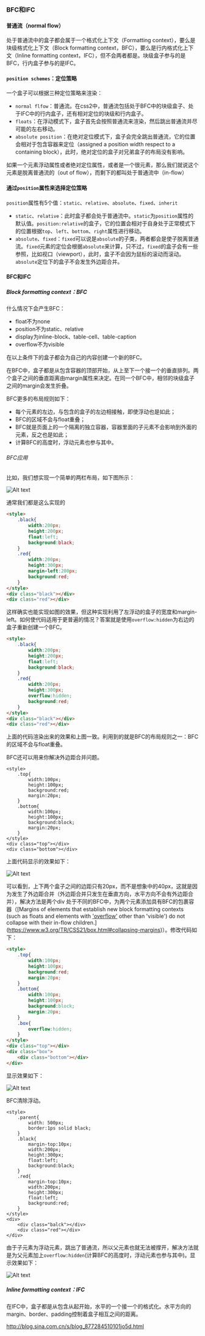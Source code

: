 ### BFC和IFC

#### 普通流（normal flow）

处于普通流中的盒子都会属于一个格式化上下文（Formatting context），要么是块级格式化上下文（Block formatting context，BFC），要么是行内格式化上下文（Inline formatting context，IFC），但不会两者都是。块级盒子参与的是BFC，行内盒子参与的是IFC。

#### `position schemes`：定位策略

一个盒子可以根据三种定位策略来渲染：

* `normal flfow`：普通流。在css2中，普通流包括处于BFC中的块级盒子、处于IFC中的行内盒子，还有相对定位的块级和行内盒子。
* `floats`：在浮动模式下，盒子首先会按照普通流来渲染，然后跳出普通流并尽可能的左右移动。
* `absolute position`：在绝对定位模式下，盒子会完全跳出普通流，它的位置会相对于包含容器来定位（assigned a position width respect to a containing block），此时，绝对定位的盒子对兄弟盒子的布局没有影响。

如果一个元素浮动属性或者绝对定位属性，或者是一个很元素，那么我们就说这个元素是脱离普通流的（out of flow），而剩下的都叫处于普通流中（in-flow）

#### 通过`position`属性来选择定位策略

`position`属性有5个值：`static`、`relative`、`absolute`、`fixed`、`inherit`

* `static`、`relative`：此时盒子都会处于普通流中。`static`为`position`属性的默认值。`position:relative`的盒子，它的位置会相对于自身处于正常模式下的位置根据`top`、`left`、`bottom`、`right`属性进行移动。
* `absolute`、`fixed`：`fixed`可以说是`absolute`的子类，两者都会是使子脱离普通流。`fixed`元素的定位会根据`absolute`来计算，只不过，`fixed`的盒子会有一些参照，比如视口（viewport），此时，盒子不会因为鼠标的滚动而滚动。`absolute`定位下的盒子不会发生外边距合并。

#### BFC和IFC

##### Block formatting context：BFC

什么情况下会产生BFC：

* float不为none
* position不为static、relative
* display为inline-block、table-cell、table-caption
* overflow不为visible

在以上条件下的盒子都会为自己的内容创建一个新的BFC。

在BFC中，盒子都是从包含容器的顶部开始，从上至下一个接一个的垂直排列。两个盒子之间的垂直距离由margin属性来决定。在同一个BFC中，相邻的块级盒子之间的margin会发生折叠。

BFC更多的布局规则如下：

* 每个元素的左边，与包含的盒子的左边相接触，即使浮动也是如此；
* BFC的区域不会与float重叠；
* BFC就是页面上的一个隔离的独立容器，容器里面的子元素不会影响到外面的元素，反之也是如此；
* 计算BFC的高度时，浮动元素也参与其中。

###### BFC应用

比如，我们想实现一个简单的两栏布局，如下图所示：

![Alt text](img/20170212.png)

通常我们都是这么实现的

```html
<style>
	.black{
      	width:200px;
      	height:200px;
      	float:left;
		background:black;
	}
	.red{
      	width:200px;
      	height:300px;
      	margin-left:200px;
		background:red;
	}
</style>
<div class="black"></div>
<div class="red"></div>
```

这样确实也能实现如图的效果，但这种实现利用了左浮动的盒子的宽度和margin-left。如何使代码适用于更普遍的情况？答案就是使用`overflow:hidden`为右边的盒子重新创建一个BFC。

```html
<style>
	.black{
      	width:200px;
      	height:200px;
      	float:left;
		background:black;
	}
	.red{
      	width:200px;
      	height:300px;
      	overflow:hidden;
		background:red;
	}
</style>
<div class="black"></div>
<div class="red"></div>
```

上面的代码渲染出来的效果和上图一致。利用到的就是BFC的布局规则之一：BFC的区域不会与float重叠。

BFC还可以用来你解决外边距合并问题。

```
<style>
	.top{
      	width:100px;
      	height:100px;
      	background:red;
      	margin:20px;
	}
	.bottom{
      	width:100px;
      	height:100px;
      	background:block;
      	margin:20px;
	}
</style>
<div class="top"></div>
<div class="bottom"></div>
```

上面代码显示的效果如下：

![Alt text](img/201702121700.png)

可以看到，上下两个盒子之间的边距只有20px，而不是想象中的40px，这就是因为发生了外边距合并（外边距合并只发生在垂直方向，水平方向不会有外边距合并），解决方法是两个div 处于不同的BFC中，为两个元素添加具有BFC的包裹容器（[Margins of elements that establish new block formatting contexts (such as floats and elements with ['overflow'](https://www.w3.org/TR/CSS21/visufx.html#propdef-overflow) other than 'visible') do not collapse with their in-flow children.](https://www.w3.org/TR/CSS21/box.html#collapsing-margins)）。修改代码如下：

```html
<style>
	.top{
      	width:100px;
      	height:100px;
      	background:red;
      	margin:20px;
	}
	.bottom{
      	width:100px;
      	height:100px;
      	background:block;
      	margin:20px;
	}
	.box{
      	overflow:hidden;
	}
</style>
<div class="top"></div>
<div class="box">
	<div class="bottom"></div>
</div>
```

显示效果如下：

![Alt text](./img/201702121712.png)

BFC清除浮动。

```
<style>
	.parent{
      	width: 500px;
      	border:1ps solid black;
	}
	.black{
		margin-top:10px;
      	width:200px;
      	height:300px;
      	float:left;
		background:black;
	}
	.red{
		margin-top:10px;
      	width:200px;
      	height:300px;
      	float:left;
		background:red;
	}
</style>
<div>
	<div class="balck"></div>
	<div class="red"></div>
</div>
```

由于子元素为浮动元素，跳出了普通流，所以父元素也就无法被撑开，解决方法就是为父元素加上`overflow:hidden`(计算BFC的高度时，浮动元素也参与其中)。显示效果如下：

![Alt text](./img/201702121736.png)



##### Inline formatting context：IFC

在IFC中，盒子都是从包含从起开始，水平的一个接一个的格式化。水平方向的margin、border、padding控制着盒子相互之间的距离。



http://blog.sina.com.cn/s/blog_877284510101jo5d.html

